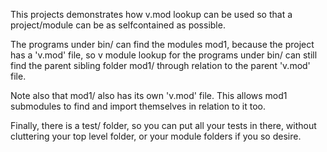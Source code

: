 
This projects demonstrates how v.mod lookup can be used so that 
a project/module can be as selfcontained as possible.

The programs under bin/ can find the modules mod1, 
because the project has a 'v.mod' file, so v module lookup for 
the programs under bin/ can still find the parent sibling folder
mod1/ through relation to the parent 'v.mod' file.

Note also that mod1/ also has its own 'v.mod' file.
This allows mod1 submodules to find and import themselves 
in relation to it too.

Finally, there is a test/ folder, so you can put all your tests
in there, without cluttering your top level folder, or your module
folders if you so desire.
